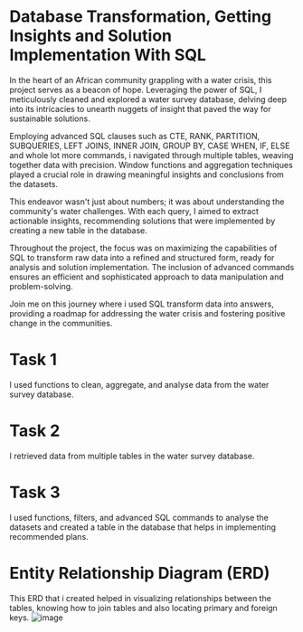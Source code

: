 # Database Transformation, Getting Insights and Solution Implementation With SQL
In the heart of an African community grappling with a water crisis, this project serves as a beacon of hope. Leveraging the power of SQL, I meticulously cleaned and explored a water survey database, delving deep into its intricacies to unearth nuggets of insight that paved the way for sustainable solutions.

Employing advanced SQL clauses such as CTE, RANK, PARTITION, SUBQUERIES, LEFT JOINS, INNER JOIN, GROUP BY, CASE WHEN, IF, ELSE and whole lot more commands, i navigated through multiple tables, weaving together data with precision. Window functions and aggregation techniques played a crucial role in drawing meaningful insights and conclusions from the datasets.

This endeavor wasn't just about numbers; it was about understanding the community's water challenges. With each query, I aimed to extract actionable insights, recommending solutions that were implemented by creating a new table in the database.

Throughout the project, the focus was on maximizing the capabilities of SQL to transform raw data into a refined and structured form, ready for analysis and solution implementation. The inclusion of advanced commands ensures an efficient and sophisticated approach to data manipulation and problem-solving.

Join me on this journey where i used SQL transform data into answers, providing a roadmap for addressing the water crisis and fostering positive change in the communities.

# Task 1
I used functions to clean, aggregate, and analyse data from the water survey database.
# Task 2
I retrieved data from multiple tables in the water survey database. 
# Task 3
I used functions, filters, and advanced SQL commands to analyse the datasets and created a table in the database that helps in implementing recommended plans.

# Entity Relationship Diagram (ERD)
This ERD that i created helped in visualizing relationships between the tables, knowing how to join tables and also locating primary and foreign keys.
![image](https://github.com/Temitope-odeyemi/From-Raw-to-Refined-Database-Transformation-Getting-Insights-and-Solution-Implementation-using-SQL/assets/113670117/abf0a355-161f-4be6-92bd-cbc5ad6ac01d)
